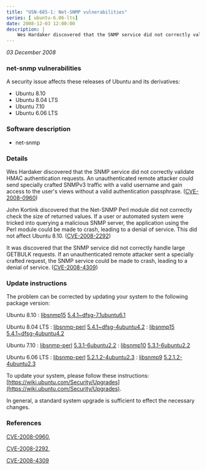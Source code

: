 ```yaml
---
title: "USN-685-1: Net-SNMP vulnerabilities"
series: [ ubuntu-6.06-lts]
date: 2008-12-03 12:00:00
description: |
    Wes Hardaker discovered that the SNMP service did not correctly validate HMAC authentication requests.  An unauthenticated remote attacker could send specially crafted SNMPv3 traffic with a valid username and gain access to the user&#39;s views without a valid authentication passphrase. ([CVE-2008-0960](http://people.ubuntu.com/~ubuntu-security/cve/CVE-2008-0960))
--- 
```

 
 

*03 December 2008*

### net-snmp vulnerabilities

A security issue affects these releases of Ubuntu and its derivatives:

* Ubuntu 8.10
* Ubuntu 8.04 LTS
* Ubuntu 7.10
* Ubuntu 6.06 LTS

### Software description

* net-snmp 

### Details

Wes Hardaker discovered that the SNMP service did not correctly validate HMAC authentication requests. An unauthenticated remote attacker could send specially crafted SNMPv3 traffic with a valid username and gain access to the user&#39;s views without a valid authentication passphrase. ([CVE-2008-0960](http://people.ubuntu.com/~ubuntu-security/cve/CVE-2008-0960))

John Kortink discovered that the Net-SNMP Perl module did not correctly check the size of returned values. If a user or automated system were tricked into querying a malicious SNMP server, the application using the Perl module could be made to crash, leading to a denial of service. This did not affect Ubuntu 8.10. ([CVE-2008-2292](http://people.ubuntu.com/~ubuntu-security/cve/CVE-2008-2292))

It was discovered that the SNMP service did not correctly handle large GETBULK requests. If an unauthenticated remote attacker sent a specially crafted request, the SNMP service could be made to crash, leading to a denial of service. ([CVE-2008-4309](http://people.ubuntu.com/~ubuntu-security/cve/CVE-2008-4309)) 

### Update instructions

The problem can be corrected by updating your system to the following package version:

Ubuntu 8.10
 : [libsnmp15](https://launchpad.net/ubuntu/+source/net-snmp) <span> [5.4.1~dfsg-7.1ubuntu6.1](https://launchpad.net/ubuntu/+source/net-snmp/5.4.1~dfsg-7.1ubuntu6.1) </span> 

Ubuntu 8.04 LTS
 : [libsnmp-perl](https://launchpad.net/ubuntu/+source/net-snmp) <span> [5.4.1~dfsg-4ubuntu4.2](https://launchpad.net/ubuntu/+source/net-snmp/5.4.1~dfsg-4ubuntu4.2) </span> 
 : [libsnmp15](https://launchpad.net/ubuntu/+source/net-snmp) <span> [5.4.1~dfsg-4ubuntu4.2](https://launchpad.net/ubuntu/+source/net-snmp/5.4.1~dfsg-4ubuntu4.2) </span> 

Ubuntu 7.10
 : [libsnmp-perl](https://launchpad.net/ubuntu/+source/net-snmp) <span> [5.3.1-6ubuntu2.2](https://launchpad.net/ubuntu/+source/net-snmp/5.3.1-6ubuntu2.2) </span> 
 : [libsnmp10](https://launchpad.net/ubuntu/+source/net-snmp) <span> [5.3.1-6ubuntu2.2](https://launchpad.net/ubuntu/+source/net-snmp/5.3.1-6ubuntu2.2) </span> 

Ubuntu 6.06 LTS
 : [libsnmp-perl](https://launchpad.net/ubuntu/+source/net-snmp) <span> [5.2.1.2-4ubuntu2.3](https://launchpad.net/ubuntu/+source/net-snmp/5.2.1.2-4ubuntu2.3) </span> 
 : [libsnmp9](https://launchpad.net/ubuntu/+source/net-snmp) <span> [5.2.1.2-4ubuntu2.3](https://launchpad.net/ubuntu/+source/net-snmp/5.2.1.2-4ubuntu2.3) </span> 

To update your system, please follow these instructions: [https://wiki.ubuntu.com/Security/Upgrades](https://wiki.ubuntu.com/Security/Upgrades).

In general, a standard system upgrade is sufficient to effect the necessary changes. 

### References

 
 [CVE-2008-0960](http://people.ubuntu.com/~ubuntu-security/cve/CVE-2008-0960), 

 [CVE-2008-2292](http://people.ubuntu.com/~ubuntu-security/cve/CVE-2008-2292), 

 [CVE-2008-4309](http://people.ubuntu.com/~ubuntu-security/cve/CVE-2008-4309)
 

